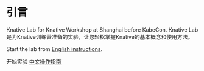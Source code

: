# 引言

Knative Lab for Knative Workshop at Shanghai before KubeCon. Knative Lab是为Knative训练营准备的实验，让您轻松掌握Knative的基本概念和使用方法。

Start the lab from [English instructions](01%20serving/exercise-0/README_EN.md). 

开始实验 [中文操作指南](01%20serving/exercise-0/README.md)

